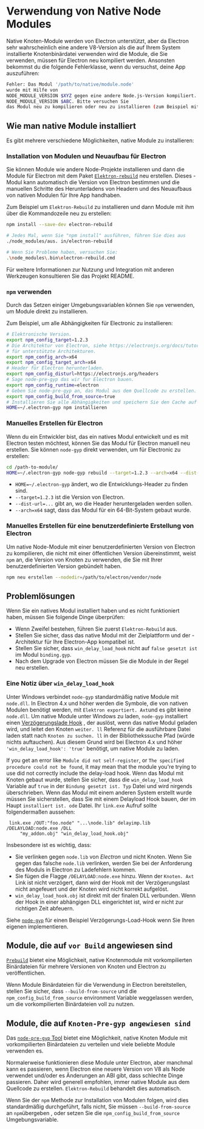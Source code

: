 # Verwendung von Native Node Modules

Native Knoten-Module werden von Electron unterstützt, aber da Electron sehr wahrscheinlich eine andere V8-Version als die auf Ihrem System installierte Knotenbinärdatei verwenden wird die Module, die Sie verwenden, müssen für Electron neu kompiliert werden. Ansonsten bekommst du die folgende Fehlerklasse, wenn du versuchst, deine App auszuführen:

```sh
Fehler: Das Modul '/path/to/native/module.node'
wurde mit Hilfe von
NODE_MODULE_VERSION $XYZ gegen eine andere Node.js-Version kompiliert. Diese Version von Node.js erfordert
NODE_MODULE_VERSION $ABC. Bitte versuchen Sie
das Modul neu zu kompilieren oder neu zu installieren (zum Beispiel mit `npm rebuild` oder `npm install`).
```

## Wie man native Module installiert

Es gibt mehrere verschiedene Möglichkeiten, native Module zu installieren:

### Installation von Modulen und Neuaufbau für Electron

Sie können Module wie andere Node-Projekte installieren und dann die Module für Electron mit dem Paket [`Elektron-rebuild`](https://github.com/electron/electron-rebuild) neu erstellen. Dieses -Modul kann automatisch die Version von Electron bestimmen und die manuellen Schritte des Herunterladens von Headern und des Neuaufbaus von nativen Modulen für Ihre App handhaben.

Zum Beispiel um `Elektron-Rebuild` zu installieren und dann Module mit ihm über die Kommandozeile neu zu erstellen:

```sh
npm install --save-dev electron-rebuild

# Jedes Mal, wenn Sie "npm install" ausführen, führen Sie dies aus
./node_modules/aus. in/electron-rebuild

# Wenn Sie Probleme haben, versuchen Sie:
.\node_modules\.bin\electron-rebuild.cmd
```

Für weitere Informationen zur Nutzung und Integration mit anderen Werkzeugen konsultieren Sie das Projekt README.

### `npm` verwenden

Durch das Setzen einiger Umgebungsvariablen können Sie `npm` verwenden, um Module direkt zu installieren.

Zum Beispiel, um alle Abhängigkeiten für Electronic zu installieren:

```sh
# Elektronische Version.
export npm_config_target=1.2.3
# Die Architektur von Electron, siehe https://electronjs.org/docs/tutorial/support#supported-platforms
# für unterstützte Architekturen.
export npm_config_arch=x64
export npm_config_target_arch=x64
# Header für Electron herunterladen.
export npm_config_disturl=https://electronjs.org/headers
# Sage node-pre-gyp das wir fur Electron bauen.
export npm_config_runtime=electron
# Geben Sie node-pre-gyp an, das Modul aus dem Quellcode zu erstellen.
export npm_config_build_from_source=true
# Installieren Sie alle Abhängigkeiten und speichern Sie den Cache auf ~/.electron-gyp.
HOME=~/.electron-gyp npm installieren
```

### Manuelles Erstellen für Electron

Wenn du ein Entwickler bist, das ein natives Modul entwickelt und es mit Electron testen möchtest, können Sie das Modul für Electron manuell neu erstellen. Sie können `node-gyp` direkt verwenden, um für Electronic zu erstellen:

```sh
cd /path-to-module/
HOME=~/.electron-gyp node-gyp rebuild --target=1.2.3 --arch=x64 --dist-url=https://electronjs.org/headers
```

* `HOME=~/.electron-gyp` ändert, wo die Entwicklungs-Header zu finden sind.
* `--target=1.2.3` ist die Version von Electron.
* `--dist-url=...` gibt an, wo die Header heruntergeladen werden sollen.
* `--arch=x64` sagt, dass das Modul für ein 64-Bit-System gebaut wurde.

### Manuelles Erstellen für eine benutzerdefinierte Erstellung von Electron

Um native Node-Module mit einer benutzerdefinierten Version von Electron zu kompilieren, die nicht mit einer öffentlichen Version übereinstimmt, weist `npm` an, die Version von Knoten zu verwenden, die Sie mit Ihrer benutzerdefinierten Version gebündelt haben.

```sh
npm neu erstellen --nodedir=/path/to/electron/vendor/node
```

## Problemlösungen

Wenn Sie ein natives Modul installiert haben und es nicht funktioniert haben, müssen Sie folgende Dinge überprüfen:

* Wenn Zweifel bestehen, führen Sie zuerst `Elektron-Rebuild` aus.
* Stellen Sie sicher, dass das native Modul mit der Zielplattform und der -Architektur für Ihre Electron-App kompatibel ist.
* Stellen Sie sicher, dass `win_delay_load_hook` nicht auf `false gesetzt ist` im Modul `binding.gyp`.
* Nach dem Upgrade von Electron müssen Sie die Module in der Regel neu erstellen.

### Eine Notiz über `win_delay_load_hook`

Unter Windows verbindet `node-gyp` standardmäßig native Module mit `node.dll`. In Electron 4.x und höher werden die Symbole, die von nativen Modulen benötigt werden, mit `Elektron exportiert. Axt`und es gibt keine `node.dll`. Um native Module unter Windows zu laden, `node-gyp` installiert einen [Verzögerungslade Hook](https://msdn.microsoft.com/en-us/library/z9h1h6ty.aspx) , der auslöst, wenn das native Modul geladen wird, und leitet den Knoten `weiter. ll` Referenz für die ausführbare Datei laden statt nach `Knoten zu suchen. ll` in der Bibliothekssuche Pfad (würde nichts auftauchen). Aus diesem Grund wird bei Electron 4.x und höher `'win_delay_load_hook': 'true'` benötigt, um native Module zu laden.

If you get an error like `Module did not self-register`, or `The specified
procedure could not be found`, it may mean that the module you're trying to use did not correctly include the delay-load hook.  Wenn das Modul mit Knoten gebaut wurde, stellen Sie sicher, dass die `win_delay_load_hook` Variable auf `true` in der `Bindung gesetzt ist. Typ` Datei und wird nirgends überschrieben.  Wenn das Modul mit einem anderen System erstellt wurde müssen Sie sicherstellen, dass Sie mit einem Delayload Hook bauen, der im Haupt `installiert ist. ode` Datei. Ihr `link.exe` Aufruf sollte folgendermaßen aussehen:

```plaintext
 link.exe /OUT:"foo.node" "...\node.lib" delayimp.lib /DELAYLOAD:node.exe /DLL
     "my_addon.obj" "win_delay_load_hook.obj"
```

Insbesondere ist es wichtig, dass:

- Sie verlinken gegen `node.lib` von _Electron_ und nicht Knoten. Wenn Sie gegen das falsche `node.lib` verlinken, werden Sie bei der Anforderung des Moduls in Electron zu Ladefehlern kommen.
- Sie fügen die Flagge `/DELAYLOAD:node.exe` hinzu. Wenn der `Knoten. Axt` Link ist nicht verzögert, dann wird der Hook mit der Verzögerungslast nicht angefeuert und der Knoten wird nicht korrekt aufgelöst.
- `win_delay_load_hook.obj` ist direkt mit der finalen DLL verbunden. Wenn der Hook in einer abhängigen DLL eingerichtet ist, wird er nicht zur richtigen Zeit abfeuern.

Siehe [`node-gyp`](https://github.com/nodejs/node-gyp/blob/e2401e1395bef1d3c8acec268b42dc5fb71c4a38/src/win_delay_load_hook.cc) für einen Beispiel Verzögerungs-Load-Hook wenn Sie Ihren eigenen implementieren.

## Module, die auf `vor Build` angewiesen sind

[`Prebuild`](https://github.com/prebuild/prebuild) bietet eine Möglichkeit, native Knotenmodule mit vorkompilierten Binärdateien für mehrere Versionen von Knoten und Electron zu veröffentlichen.

Wenn Module Binärdateien für die Verwendung in Electron bereitstellen, stellen Sie sicher, dass `--build-from-source` und die `npm_config_build_from_source` environment Variable weggelassen werden, um die vorkompilierten Binärdateien voll zu nutzen.

## Module, die auf `Knoten-Pre-gyp angewiesen sind`

Das [`node-pre-gyp` Tool](https://github.com/mapbox/node-pre-gyp) bietet eine Möglichkeit, native Knoten Module mit vorkompilierten Binärdateien zu verteilen und viele beliebte Module verwenden es.

Normalerweise funktionieren diese Module unter Electron, aber manchmal kann es passieren, wenn Electron eine neuere Version von V8 als Node verwendet und/oder es Änderungen an ABI gibt, dass schlechte Dinge passieren. Daher wird generell empfohlen, immer native Module aus dem Quellcode zu erstellen. `Elektron-Rebuild` behandelt dies automatisch.

Wenn Sie der `npm` Methode zur Installation von Modulen folgen, wird dies standardmäßig durchgeführt, falls nicht, Sie müssen `--build-from-source` an `npm`übergeben , oder setzen Sie die `npm_config_build_from_source` Umgebungsvariable.
